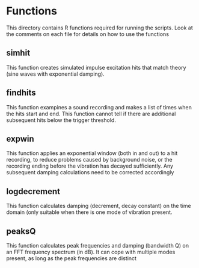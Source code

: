 # Functions
This directory contains R functions required for running the scripts.  Look at the comments on each file for details on how to use the functions

## simhit
This function creates simulated impulse excitation hits that match theory (sine waves with exponential damping).

## findhits
This function exampines a sound recording and makes a list of times when the hits start and end.
This function cannot tell if there are additional subsequent hits below the trigger threshold.

## expwin
This function applies an exponential window (both in and out) to a hit recording, to reduce problems caused by background noise, or the recording ending before the vibration has decayed sufficiently. Any subsequent damping calculations need to be corrected accordingly

## logdecrement
This function calculates damping (decrement, decay constant) on the time domain (only suitable when there is one mode of vibration present. 

## peaksQ
This function calculates peak frequencies and damping (bandwidth Q) on an FFT frequency spectrum (in dB). It can cope with multiple modes present, as long as the peak frequencies are distinct 
